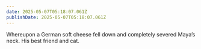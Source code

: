 ```yaml
---
date: 2025-05-07T05:18:07.061Z
publishDate: 2025-05-07T05:18:07.061Z
---
```


Whereupon a German soft cheese fell down and completely severed Maya’s neck. His best friend and cat.
